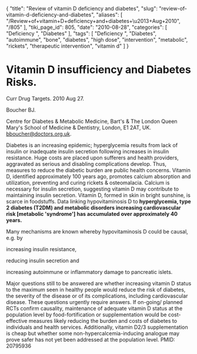 {
    "title": "Review of vitamin D deficiency and diabetes",
    "slug": "review-of-vitamin-d-deficiency-and-diabetes",
    "aliases": [
        "/Review+of+vitamin+D+deficiency+and+diabetes+\u2013+Aug+2010",
        "/805"
    ],
    "tiki_page_id": 805,
    "date": "2010-08-28",
    "categories": [
        "Deficiency ",
        "Diabetes"
    ],
    "tags": [
        "Deficiency ",
        "Diabetes",
        "autoimmune",
        "bone",
        "diabetes",
        "high dose",
        "intervention",
        "metabolic",
        "rickets",
        "therapeutic intervention",
        "vitamin d"
    ]
}


# Vitamin D insufficiency and Diabetes Risks.

Curr Drug Targets. 2010 Aug 27.

Boucher BJ.

Centre for Diabetes & Metabolic Medicine, Bart's & The London Queen Mary's School of Medicine & Dentistry, London, E1 2AT, UK. bboucher@doctors.org.uk.

Diabetes is an increasing epidemic; hyperglycemia results from lack of insulin or inadequate insulin secretion following increases in insulin resistance. Huge costs are placed upon sufferers and health providers, aggravated as serious and disabling complications develop. Thus, measures to reduce the diabetic burden are public health concerns. Vitamin D, identified approximately 100 years ago, promotes calcium absorption and utilization, preventing and curing rickets & osteomalacia. Calcium is necessary for insulin secretion, suggesting vitamin D may contribute to maintaining insulin secretion. Vitamin D, formed in skin in bright sunshine, is scarce in foodstuffs. Data linking hypovitaminosis D to  **hyperglycemia, type 2 diabetes (T2DM) and metabolic disorders increasing cardiovascular risk <span>[metabolic 'syndrome']</span> has accumulated over approximately 40 years.**  

Many mechanisms are known whereby hypovitaminosis D could be causal, e.g. by 

increasing insulin resistance, 

reducing insulin secretion and 

increasing autoimmune or inflammatory damage to pancreatic islets. 

Major questions still to be answered are whether increasing vitamin D status to the maximum seen in healthy people would reduce the risk of diabetes, the severity of the disease or of its complications, including cardiovascular disease. These questions urgently require answers. If on-going/ planned RCTs confirm causality, maintenance of adequate vitamin D status at the population level by food-fortification or supplementation would be cost-effective measures likely reducing the burden and costs of diabetes to individuals and health services. Additionally, vitamin D2/3 supplementation is cheap but whether some non-hypercalcemia-inducing analogue may prove safer has not yet been addressed at the population level. PMID: 20795936